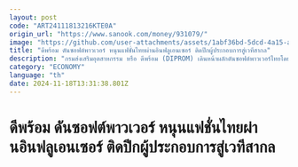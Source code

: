 ```yaml
---
layout: post
code: "ART24111813216KTE0A"
origin_url: "https://www.sanook.com/money/931079/"
image: "https://github.com/user-attachments/assets/1abf36bd-5dcd-4a15-acf4-e9e4595034a5"
title: "ดีพร้อม ดันซอฟต์พาวเวอร์ หนุนแฟชั่นไทยผ่านอินฟลูเอนเซอร์ ติดปีกผู้ประกอบการสู่เวทีสากล"
description: "กรมส่งเสริมอุตสาหกรรม หรือ ดีพร้อม (DIPROM) เดินหน้าผลักดันซอฟต์พาวเวอร์ไทยโดยอาศัย \"พลังทางอ้อม\" ผ่านอินฟลูเอนเซอร์ ตามนโยบาย “ปฏิรูปอุตสาหกรรม สู่เศรษฐกิจยุคใหม่ ทันสมัย สะอาด สะดวก โปร่งใส” "
category: "ECONOMY"
language: "th"
date: 2024-11-18T13:31:38.801Z
---
```


# ดีพร้อม ดันซอฟต์พาวเวอร์ หนุนแฟชั่นไทยผ่านอินฟลูเอนเซอร์ ติดปีกผู้ประกอบการสู่เวทีสากล
